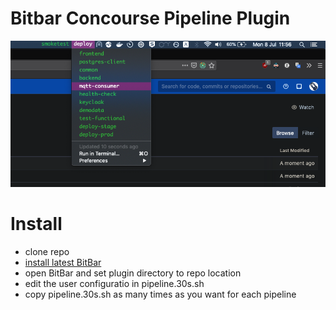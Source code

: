 # Bitbar Concourse Pipeline Plugin

![picture](docs/screen0.png)

# Install

- clone repo
- [install latest BitBar](https://github.com/matryer/bitbar/releases/latest)
- open BitBar and set plugin directory to repo location
- edit the user configuratio in pipeline.30s.sh
- copy pipeline.30s.sh as many times as you want for each pipeline
